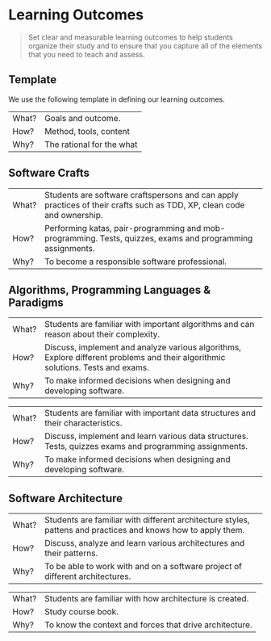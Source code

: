 # Learning Outcomes
> Set clear and measurable learning outcomes to help students organize their study and to ensure that you capture all of the elements that you need to teach and assess.

## Template
We use the following template in defining our learning outcomes.

|       |                           |
|-------|---------------------------|
| What? | Goals and outcome.        |
| How?  | Method, tools, content    |
| Why?  | The rational for the what |

## Software Crafts
|       |                           |
|-------|---------------------------|
| What? | Students are software craftspersons and can apply practices of their crafts such as TDD, XP, clean code and ownership.      |
| How?  | Performing katas, pair-programming and mob-programming. Tests, quizzes, exams and programming assignments.     |
| Why?  | To become a responsible software professional.  |

## Algorithms, Programming Languages & Paradigms
|       |                           |
|-------|---------------------------|
| What? | Students are familiar with important algorithms and can reason about their complexity. |
| How?  | Discuss, implement and analyze various algorithms, Explore different problems and their algorithmic solutions. Tests and exams. |
| Why?  | To make informed decisions when designing and developing software. |

|       |                           |
|-------|---------------------------|
| What? | Students are familiar with important data structures and their characteristics. |
| How?  | Discuss, implement and learn various data structures. Tests, quizzes exams and programming assignments. |
| Why?  | To make informed decisions when designing and developing software. |

## Software Architecture
|       |                           |
|-------|---------------------------|
| What? | Students are familiar with different architecture styles, pattens and practices and knows how to apply them.       |
| How?  | Discuss, analyze and learn various architectures and their patterns.    |
| Why?  | To be able to work with and on a software project of different architectures. |

|       |                           |
|-------|---------------------------|
| What? | Students are familiar with how architecture is created.        |
| How?  | Study course book.   |
| Why?  | To know the context and forces that drive architecture. |



